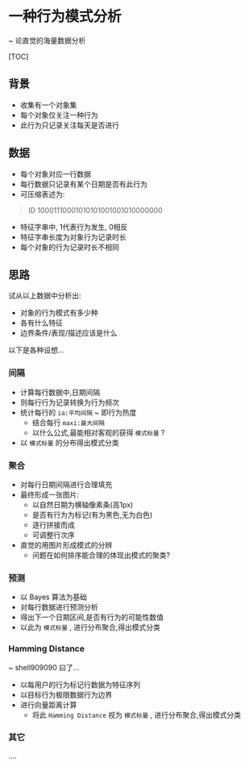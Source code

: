# 一种行为模式分析
~ 论直觉的海量数据分析

[TOC]

## 背景

- 收集有一个对象集
- 每个对象仅关注一种行为
- 此行为只记录关注每天是否进行

## 数据

- 每个对象对应一行数据
- 每行数据只记录有某个日期是否有此行为
- 可压缩表述为:

> ID 10001110001010101001001010000000

- 特征字串中, 1代表行为发生, 0相反
- 特征字串长度为对象行为记录时长
- 每个对象的行为记录时长不相同

## 思路

试从以上数据中分析出:

- 对象的行为模式有多少种
- 各有什么特征
- 边界条件/表现/描述应该是什么

以下是各种设想...
### 间隔

- 计算每行数据中,日期间隔
- 则每行行为记录转换为行为频次
- 统计每行的 `ia:平均间隔` ~ 即行为热度
    + 结合每行 `maxi:最大间隔`
    + 以什么公式,最能相对客观的获得 `模式标量` ?
- 以 `模式标量` 的分布得出模式分类


### 聚合

- 对每行日期间隔进行合理填充
- 最终形成一张图片:
    + 以自然日期为横轴像素条(高1px)
    + 是否有行为为标记(有为黑色,无为白色)
    + 逐行拼接而成
    + 可调整行次序
- 直觉的用图片形成模式的分辨
    + 问题在如何排序能合理的体现出模式的聚类?


### 预测

- 以 Bayes 算法为基础
- 对每行数据进行预测分析
- 得出下一个日期区间,是否有行为的可能性数值
- 以此为 `模式标量` , 进行分布聚合,得出模式分类

### Hamming Distance

~ shell909090 曰了...

- 以每用户的行为标记行数据为特征序列
- 以目标行为极限数据行为边界
- 进行向量距离计算
    + 将此 `Hamming Distance` 视为 `模式标量` , 进行分布聚合,得出模式分类

### 其它
....


